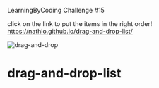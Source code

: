 LearningByCoding Challenge #15

click on the link to put the items in the right order!  https://nathlo.github.io/drag-and-drop-list/

![drag-and-drop](https://user-images.githubusercontent.com/39729374/152066292-35a23036-50cc-4a7e-8217-3b477acbb2e6.png)

# drag-and-drop-list
